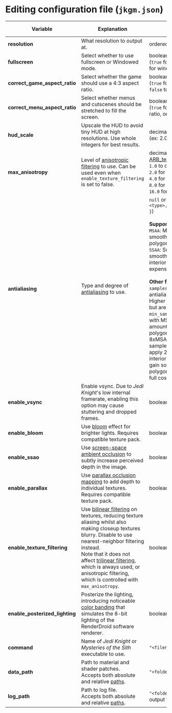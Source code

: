 # Editing configuration file (`jkgm.json`)

| Variable | Explanation | Syntax | Default value |
|----------------|------------------------------|--------|---------------|
| **resolution** | What resolution to output at. | ordered pair (`[ x, y ]`) | `[ 1024, 768 ]` |
| **fullscreen** | Select whether to use fullscreen or Windowed mode. | boolean<br/>(`true` for fullscreen, or `false` for windowed) |
| **correct_game_aspect_ratio** | Select whether the game should use a 4:3 aspect ratio. | boolean<br/>(`true` for a 4:3 aspect ratio, or `false` to fill the screen) | `false` |
| **correct_menu_aspect_ratio** | Select whether menus and cutscenes should be stretched to fill the screen. | boolean<br/>(`true` for the original aspect ratio, or `false` for stretched) | `true` |
| **hud_scale** | Upscale the HUD to avoid tiny HUD at high resolutions. Use whole integers for best results. | decimal<br/>(ex: 2.0 = 200% scaling) | Default: `1.0` |
| **max_anisotropy** | Level of [anisotropic filtering](https://en.wikipedia.org/wiki/Anisotropic_filtering) to use. Can be used even when `enable_texture_filtering` is set to false. | decimal (values taken from [ARB_texture_filter_anisotropic](https://www.khronos.org/registry/OpenGL/extensions/ARB/ARB_texture_filter_anisotropic.txt)): `1.0` to disable,<br/> `2.0` for 2x,<br/> `4.0` for 4x,<br/> `8.0` for 8x,<br/> `16.0` for 16x | Default: `2.0` |
| **antialiasing** | Type and degree of [antialiasing](https://en.wikipedia.org/wiki/Spatial_anti-aliasing) to use. | `null` or object (`{ "type": <type>, "samples": <integer> }`)<br/><br/>**Supported types:**<br/>`MSAA`: Multisample antialiasing smooths the edges of polygons only.<br/>`SSAA`: Supersample antialiasing smooths polygon edges and interiors, but is much more expensive than MSAA.<br/><br/>**Other fields:**<br/>`samples`: The number of antialiasing samples per pixel. Higher values may look better, but are more expensive.<br/>`min_sample_factor`: When used with MSAA, applies some amount of supersampling to polygon interiors. For example, 8xMSAA with a minimum sample factor of 0.25 will apply 2xSSAA to polygon interiors. This can be used to gain some antialiasing for polygon interiors without the full cost of SSAA.| Default: `null` |
| **enable_vsync** | Enable vsync. Due to *Jedi Knight*'s low internal framerate, enabling this option may cause stuttering and dropped frames. | boolean | `false` |
| **enable_bloom** | Use [bloom](https://en.wikipedia.org/wiki/Bloom_(shader_effect)) effect for brighter lights. Requires compatible texture pack. | boolean | Default: `true` |
| **enable_ssao** | Use [screen-space ambient occlusion](https://en.wikipedia.org/wiki/Screen_space_ambient_occlusion) to subtly increase perceived depth in the image. | boolean | `true` |
| **enable_parallax** | Use [parallax occlusion mapping](https://en.wikipedia.org/wiki/Parallax_occlusion_mapping) to add depth to individual textures. Requires compatible texture pack. | boolean | `true` |
| **enable_texture_filtering** | Use [bilinear filtering](https://en.wikipedia.org/wiki/Bilinear_filtering) on textures, reducing texture aliasing whilst also making closeup textures blurry.  Disable to use nearest-neighbor filtering instead.<br/>Note that it does not affect [trilinear filtering](https://en.wikipedia.org/wiki/Trilinear_filtering), which is always used, or anisotropic filtering, which is controlled with `max_anisotropy`. | boolean | `true` |
| **enable_posterized_lighting** | Posterize the lighting, introducing noticeable [color banding](https://en.wikipedia.org/wiki/Colour_banding) that simulates the 8-bit lighting of the RenderDroid software renderer. | boolean | `false` |
| **command** | Name of *Jedi Knight* or *Mysteries of the Sith* executable to use. | `"<filename>"` | `"jk.exe"` |
| **data_path** | Path to material and shader patches.<br/>Accepts both absolute and relative [paths](https://en.wikipedia.org/wiki/Path_(computing)#MS-DOS/Microsoft_Windows_style). | `"<folderpath>"` | `"jkgm"` |
| **log_path** | Path to log file.<br/>Accepts both absolute and relative [paths](https://en.wikipedia.org/wiki/Path_(computing)#MS-DOS/Microsoft_Windows_style). | `"<folderpath>"`, or `null` to not output to a log | `null` |

<!-- No need to really have this, but I didn't want to remove it yet, in
## HUD Scaling
Recommend values for HUD scaling (based on 360p HUD size and Jedi Outcast/Academy HUD sizes): `2.0` for 720p, `3.0` for 1080p, `4.0` for 1440p, `6.0` for 2160p.
-->
